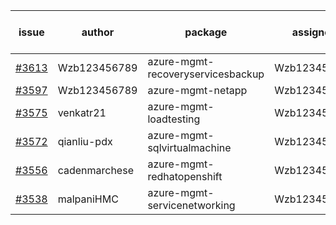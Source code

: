 | issue | author | package | assignee | bot advice | created date of issue | target release date | date from target |
| ------ | ------ | ------ | ------ | ------ | ------ | ------ | :-----: |
| [#3613](https://github.com/Azure/sdk-release-request/issues/3613) | Wzb123456789 | azure-mgmt-recoveryservicesbackup | Wzb123456789 |  | 12-29 | 01-27 |  |
| [#3597](https://github.com/Azure/sdk-release-request/issues/3597) | Wzb123456789 | azure-mgmt-netapp | Wzb123456789 |  | 12-27 | 01-27 |  |
| [#3575](https://github.com/Azure/sdk-release-request/issues/3575) | venkatr21 | azure-mgmt-loadtesting | Wzb123456789 |  | 12-22 | 01-27 |  |
| [#3572](https://github.com/Azure/sdk-release-request/issues/3572) | qianliu-pdx | azure-mgmt-sqlvirtualmachine | Wzb123456789 |  | 12-17 | 01-27 |  |
| [#3556](https://github.com/Azure/sdk-release-request/issues/3556) | cadenmarchese | azure-mgmt-redhatopenshift | Wzb123456789 |  | 12-09 | 01-27 |  |
| [#3538](https://github.com/Azure/sdk-release-request/issues/3538) | malpaniHMC | azure-mgmt-servicenetworking | Wzb123456789 |  | 12-06 | 01-27 |  |
